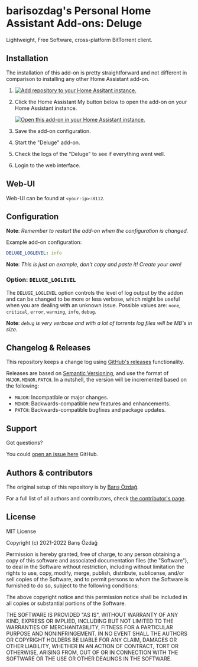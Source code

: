 # barisozdag's Personal Home Assistant Add-ons: Deluge

Lightweight, Free Software, cross-platform BitTorrent client.

## Installation

The installation of this add-on is pretty straightforward and not different in
comparison to installing any other Home Assistant add-on.

1. [![Add repository to your Home Assitant instance.][repository-badge]][repository]
1. Click the Home Assistant My button below to open the add-on on your Home
   Assistant instance.

   [![Open this add-on in your Home Assistant instance.][addon-badge]][addon]

1. Save the add-on configuration.
1. Start the "Deluge" add-on.
1. Check the logs of the "Deluge" to see if everything went well.
1. Login to the web interface.

## Web-UI

Web-UI can be found at `<your-ip>:8112`.

## Configuration

**Note**: _Remember to restart the add-on when the configuration is changed._

Example add-on configuration:

```yaml
DELUGE_LOGLEVEL: info
```

**Note**: _This is just an example, don't copy and paste it! Create your own!_

### Option: `DELUGE_LOGLEVEL`

The `DELUGE_LOGLEVEL` option controls the level of log output by the addon and
can be changed to be more or less verbose, which might be useful when you are
dealing with an unknown issue. Possible values are: `none`, `critical`,
`error`, `warning`, `info`, `debug`.

**Note**: _`debug` is very verbose and with a lot of torrents log files will be
MB's in size._

## Changelog & Releases

This repository keeps a change log using [GitHub's releases][releases]
functionality.

Releases are based on [Semantic Versioning][semver], and use the format
of `MAJOR.MINOR.PATCH`. In a nutshell, the version will be incremented
based on the following:

- `MAJOR`: Incompatible or major changes.
- `MINOR`: Backwards-compatible new features and enhancements.
- `PATCH`: Backwards-compatible bugfixes and package updates.

## Support

Got questions?

You could [open an issue here][issue] GitHub.

## Authors & contributors

The original setup of this repository is by [Barış Özdağ][barisozdag].

For a full list of all authors and contributors,
check [the contributor's page][contributors].

## License

MIT License

Copyright (c) 2021-2022 Barış Özdağ

Permission is hereby granted, free of charge, to any person obtaining a copy
of this software and associated documentation files (the "Software"), to deal
in the Software without restriction, including without limitation the rights
to use, copy, modify, merge, publish, distribute, sublicense, and/or sell
copies of the Software, and to permit persons to whom the Software is
furnished to do so, subject to the following conditions:

The above copyright notice and this permission notice shall be included in all
copies or substantial portions of the Software.

THE SOFTWARE IS PROVIDED "AS IS", WITHOUT WARRANTY OF ANY KIND, EXPRESS OR
IMPLIED, INCLUDING BUT NOT LIMITED TO THE WARRANTIES OF MERCHANTABILITY,
FITNESS FOR A PARTICULAR PURPOSE AND NONINFRINGEMENT. IN NO EVENT SHALL THE
AUTHORS OR COPYRIGHT HOLDERS BE LIABLE FOR ANY CLAIM, DAMAGES OR OTHER
LIABILITY, WHETHER IN AN ACTION OF CONTRACT, TORT OR OTHERWISE, ARISING FROM,
OUT OF OR IN CONNECTION WITH THE SOFTWARE OR THE USE OR OTHER DEALINGS IN THE
SOFTWARE.

[addon-badge]: https://my.home-assistant.io/badges/supervisor_addon.svg
[addon]: https://my.home-assistant.io/redirect/supervisor_addon/?addon=bb761233_deluge
[contributors]: https://github.com/barisozdag/addon-deluge/graphs/contributors
[barisozdag]: https://github.com/barisozdag
[issue]: https://github.com/barisozdag/addon-deluge/issues
[releases]: https://github.com/barisozdag/addon-deluge/releases
[repository-badge]: https://my.home-assistant.io/badges/supervisor_add_addon_repository.svg
[repository]: https://my.home-assistant.io/redirect/supervisor_add_addon_repository/?repository_url=https%3A%2F%2Fgithub.com%2Fbarisozdag%2Fhaddons-repo
[semver]: http://semver.org/spec/v2.0.0.htm
